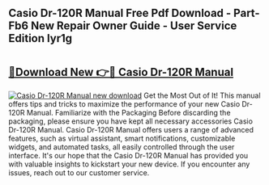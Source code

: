 ## Casio Dr-120R Manual Free Pdf Download - Part-Fb6 New Repair Owner Guide - User Service Edition Iyr1g

# <h2><a href="http://bc34635.oget.top/?id=Casio+Dr-120R+Manual">🔗Download New 👉🔴 Casio Dr-120R Manual</a></h2>

[![Casio Dr-120R Manual new download](https://i.imgur.com/5g1atiW.png)](http://bc34635.oget.top/?id=Casio+Dr-120R+Manual)
Get the Most Out of It! This manual offers tips and tricks to maximize the performance of your new Casio Dr-120R Manual. Familiarize with the Packaging Before discarding the packaging, please ensure you have kept all necessary accessories Casio Dr-120R Manual. Casio Dr-120R Manual offers users a range of advanced features, such as virtual assistant, smart notifications, customizable widgets, and automated tasks, all easily controlled through the user interface. It's our hope that the Casio Dr-120R Manual has provided you with valuable insights to kickstart your new device. If you encounter any issues, reach out to our customer service.
